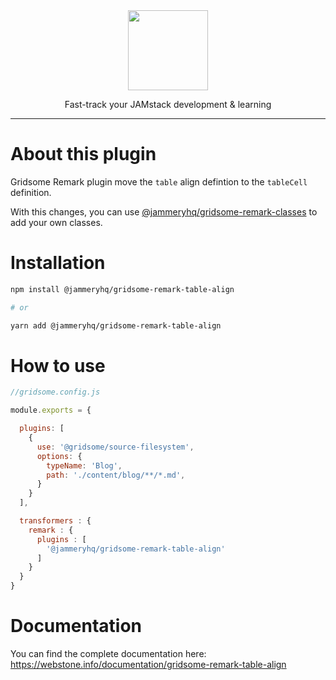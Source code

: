 <div align="center">

<a href="https://www.jammeryhq.com" title="JammeryHQ" target="_blank">

  <img src="https://jammeryhq.com/jammeryhq.png" width="128" />
  
</a>

<p>
Fast-track your JAMstack development & learning
</p>
</div>

<hr />

# About this plugin

Gridsome Remark plugin move the `table` align defintion to the `tableCell` definition.

With this changes, you can use [@jammeryhq/gridsome-remark-classes](https://github.com/jammeryhq/gridsome-remark-classes) to add your own classes.

# Installation

```bash
npm install @jammeryhq/gridsome-remark-table-align

# or

yarn add @jammeryhq/gridsome-remark-table-align
```

# How to use

```js
//gridsome.config.js

module.exports = {

  plugins: [
    {
      use: '@gridsome/source-filesystem',
      options: {
        typeName: 'Blog',
        path: './content/blog/**/*.md',
      }
    }
  ],

  transformers : {
    remark : {
      plugins : [
        '@jammeryhq/gridsome-remark-table-align'
      ]
    }
  }
}
```

# Documentation

You can find the complete documentation here: https://webstone.info/documentation/gridsome-remark-table-align
